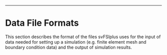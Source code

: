 <br>
<hr class="rounded">

<h1 id="data_file_formats"> Data File Formats </h1>

This section describes the format of the files svFSIplus uses for the input of data needed for setting
up a simulation (e.g. finite element mesh and boundary condition data) and the output of simulation
results. 


